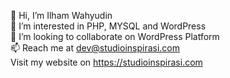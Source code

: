 👋 Hi, I’m Ilham Wahyudin  
👀 I’m interested in PHP, MYSQL and WordPress  
💞️ I’m looking to collaborate on WordPress Platform  
📫 Reach me at dev@studioinspirasi.com  
Visit my website on https://studioinspirasi.com  
